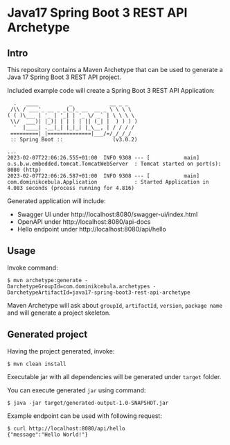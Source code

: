 # Java17 Spring Boot 3 REST API Archetype

## Intro

This repository contains a Maven Archetype that can be used to generate a Java 17 Spring Boot 3 REST API project.

Included example code will create a Spring Boot 3 REST API Application:
```
  .   ____          _            __ _ _
 /\\ / ___'_ __ _ _(_)_ __  __ _ \ \ \ \
( ( )\___ | '_ | '_| | '_ \/ _` | \ \ \ \
 \\/  ___)| |_)| | | | | || (_| |  ) ) ) )
  '  |____| .__|_| |_|_| |_\__, | / / / /
 =========|_|==============|___/=/_/_/_/
 :: Spring Boot ::                (v3.0.2)

...
2023-02-07T22:06:26.555+01:00  INFO 9308 --- [           main] o.s.b.w.embedded.tomcat.TomcatWebServer  : Tomcat started on port(s): 8080 (http)
2023-02-07T22:06:26.587+01:00  INFO 9308 --- [           main] com.dominikcebula.Application            : Started Application in 4.083 seconds (process running for 4.816)
```

Generated application will include:

* Swagger UI under http://localhost:8080/swagger-ui/index.html
* OpenAPI under http://localhost:8080/api-docs
* Hello endpoint under http://localhost:8080/api/hello

## Usage

Invoke command:
```
$ mvn archetype:generate -DarchetypeGroupId=com.dominikcebula.archetypes -DarchetypeArtifactId=java17-spring-boot3-rest-api-archetype
```

Maven Archetype will ask about `groupId`, `artifactId`, `version`, `package name` and will generate a project skeleton.

## Generated project

Having the project generated, invoke:
```
$ mvn clean install
```

Executable jar with all dependencies will be generated under `target` folder.

You can execute generated `jar` using command:
```
$ java -jar target/generated-output-1.0-SNAPSHOT.jar
```

Example endpoint can be used with following request:
```
$ curl http://localhost:8080/api/hello
{"message":"Hello World!"}
```

